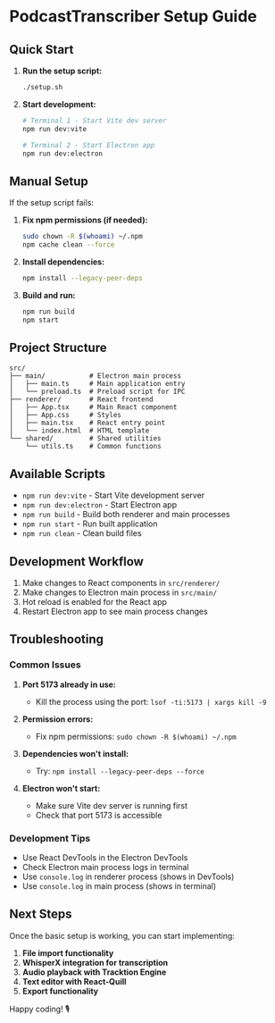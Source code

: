# PodcastTranscriber Setup Guide

## Quick Start

1. **Run the setup script:**
   ```bash
   ./setup.sh
   ```

2. **Start development:**
   ```bash
   # Terminal 1 - Start Vite dev server
   npm run dev:vite
   
   # Terminal 2 - Start Electron app
   npm run dev:electron
   ```

## Manual Setup

If the setup script fails:

1. **Fix npm permissions (if needed):**
   ```bash
   sudo chown -R $(whoami) ~/.npm
   npm cache clean --force
   ```

2. **Install dependencies:**
   ```bash
   npm install --legacy-peer-deps
   ```

3. **Build and run:**
   ```bash
   npm run build
   npm start
   ```

## Project Structure

```
src/
├── main/           # Electron main process
│   ├── main.ts     # Main application entry
│   └── preload.ts  # Preload script for IPC
├── renderer/       # React frontend
│   ├── App.tsx     # Main React component
│   ├── App.css     # Styles
│   ├── main.tsx    # React entry point
│   └── index.html  # HTML template
└── shared/         # Shared utilities
    └── utils.ts    # Common functions
```

## Available Scripts

- `npm run dev:vite` - Start Vite development server
- `npm run dev:electron` - Start Electron app
- `npm run build` - Build both renderer and main processes
- `npm run start` - Run built application
- `npm run clean` - Clean build files

## Development Workflow

1. Make changes to React components in `src/renderer/`
2. Make changes to Electron main process in `src/main/`
3. Hot reload is enabled for the React app
4. Restart Electron app to see main process changes

## Troubleshooting

### Common Issues

1. **Port 5173 already in use:**
   - Kill the process using the port: `lsof -ti:5173 | xargs kill -9`

2. **Permission errors:**
   - Fix npm permissions: `sudo chown -R $(whoami) ~/.npm`

3. **Dependencies won't install:**
   - Try: `npm install --legacy-peer-deps --force`

4. **Electron won't start:**
   - Make sure Vite dev server is running first
   - Check that port 5173 is accessible

### Development Tips

- Use React DevTools in the Electron DevTools
- Check Electron main process logs in terminal
- Use `console.log` in renderer process (shows in DevTools)
- Use `console.log` in main process (shows in terminal)

## Next Steps

Once the basic setup is working, you can start implementing:

1. **File import functionality**
2. **WhisperX integration for transcription**
3. **Audio playback with Tracktion Engine**
4. **Text editor with React-Quill**
5. **Export functionality**

Happy coding! 🎙️